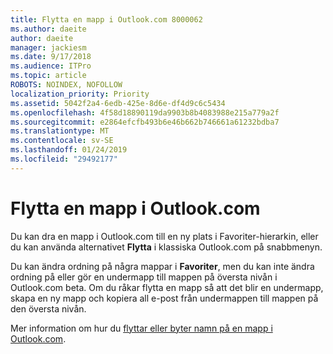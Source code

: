 ```yaml
---
title: Flytta en mapp i Outlook.com 8000062
ms.author: daeite
author: daeite
manager: jackiesm
ms.date: 9/17/2018
ms.audience: ITPro
ms.topic: article
ROBOTS: NOINDEX, NOFOLLOW
localization_priority: Priority
ms.assetid: 5042f2a4-6edb-425e-8d6e-df4d9c6c5434
ms.openlocfilehash: 4f58d18890119da9903b8b4083988e215a779a2f
ms.sourcegitcommit: e2864efcfb493b6e46b662b746661a61232bdba7
ms.translationtype: MT
ms.contentlocale: sv-SE
ms.lasthandoff: 01/24/2019
ms.locfileid: "29492177"
---
```

# <a name="moving-a-folder-in-outlookcom"></a>Flytta en mapp i Outlook.com

Du kan dra en mapp i Outlook.com till en ny plats i Favoriter-hierarkin, eller du kan använda alternativet **Flytta** i klassiska Outlook.com på snabbmenyn. 
  
Du kan ändra ordning på några mappar i **Favoriter**, men du kan inte ändra ordning på eller gör en undermapp till mappen på översta nivån i Outlook.com beta. Om du råkar flytta en mapp så att det blir en undermapp, skapa en ny mapp och kopiera all e-post från undermappen till mappen på den översta nivån. 
  
Mer information om hur du [flyttar eller byter namn på en mapp i Outlook.com](https://support.office.com/article/c9c66fed-8a7c-426a-afc6-0d46a72080fb).
  

